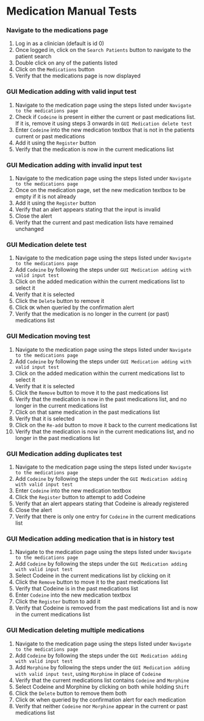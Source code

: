 # Medication Manual Tests

### Navigate to the medications page

1. Log in as a clinician (default is id 0)
2. Once logged in, click on the `Search Patients` button to navigate to the patient search
3. Double click on any of the patients listed
4. Click on the `Medications` button
5. Verify that the medications page is now displayed

### GUI Medication adding with valid input test

1. Navigate to the medication page using the steps listed under `Navigate to the medications page`
2. Check if `Codeine` is present in either the current or past medications list. If it is, remove it using steps 3 onwards in `GUI Medication delete test`
2. Enter `Codeine` into the new medication textbox that is not in the patients current or past medications
3. Add it using the `Register` button
4. Verify that the medication is now in the current medications list

### GUI Medication adding with invalid input test

1. Navigate to the medication page using the steps listed under `Navigate to the medications page`
2. Once on the medication page, set the new medication textbox to be empty if it is not already
3. Add it using the `Register` button
4. Verify that an alert appears stating that the input is invalid
5. Close the alert
6. Verify that the current and past medication lists have remained unchanged

### GUI Medication delete test

1. Navigate to the medication page using the steps listed under `Navigate to the medications page`
2. Add `Codeine` by following the steps under `GUI Medication adding with valid input test`
3. Click on the added medication within the current medications list to select it
4. Verify that it is selected
5. Click the `Delete` button to remove it
6. Click `OK` when queried by the confirmation alert
7. Verify that the medication is no longer in the current (or past) medications list

### GUI Medication moving test

1. Navigate to the medication page using the steps listed under `Navigate to the medications page`
2. Add `Codeine` by following the steps under `GUI Medication adding with valid input test`
3. Click on the added medication within the current medications list to select it
4. Verify that it is selected
5. Click the `Remove` button to move it to the past medications list
6. Verify that the medication is now in the past medications list, and no longer in the current medications list
7. Click on that same medication in the past medications list
8. Verify that it is selected
9. Click on the `Re-add` button to move it back to the current medications list
10. Verify that the medication is now in the current medications list, and no longer in the past medications list


### GUI Medication adding duplicates test

1. Navigate to the medication page using the steps listed under `Navigate to the medications page`
2. Add `Codeine` by following the steps under the `GUI Medication adding with valid input test`
3. Enter `Codeine` into the new medication textbox
4. Click the `Register` button to attempt to add Codeine
5. Verify that an alert appears stating that Codeine is already registered
6. Close the alert
7. Verify that there is only one entry for `Codeine` in the current medications list

### GUI Medication adding medication that is in history test

1. Navigate to the medication page using the steps listed under `Navigate to the medications page`
2. Add `Codeine` by following the steps under the `GUI Medication adding with valid input test`
3. Select Codeine in the current medications list by clicking on it
4. Click the `Remove` button to move it to the past medications list
5. Verify that Codeine is in the past medications list
6. Enter `Codeine` into the new medication textbox
7. Click the `Register` button to add it
8. Verify that Codeine is removed from the past medications list and is now in the current medications list

### GUI Medication deleting multiple medications

1. Navigate to the medication page using the steps listed under `Navigate to the medications page`
2. Add `Codeine` by following the steps under the `GUI Medication adding with valid input test`
3. Add `Morphine` by following the steps under the `GUI Medication adding with valid input test`, using `Morphine` in place of `Codeine`
4. Verify that the current medications list contains `Codeine` and `Morphine`
5. Select Codeine and Morphine by clicking on both while holding `Shift`
6. Click the `Delete` button to remove them both
7. Click `OK` when queried by the confirmation alert for each medication
8. Verify that neither `Codeine` nor `Morphine` appear in the current or past medications list